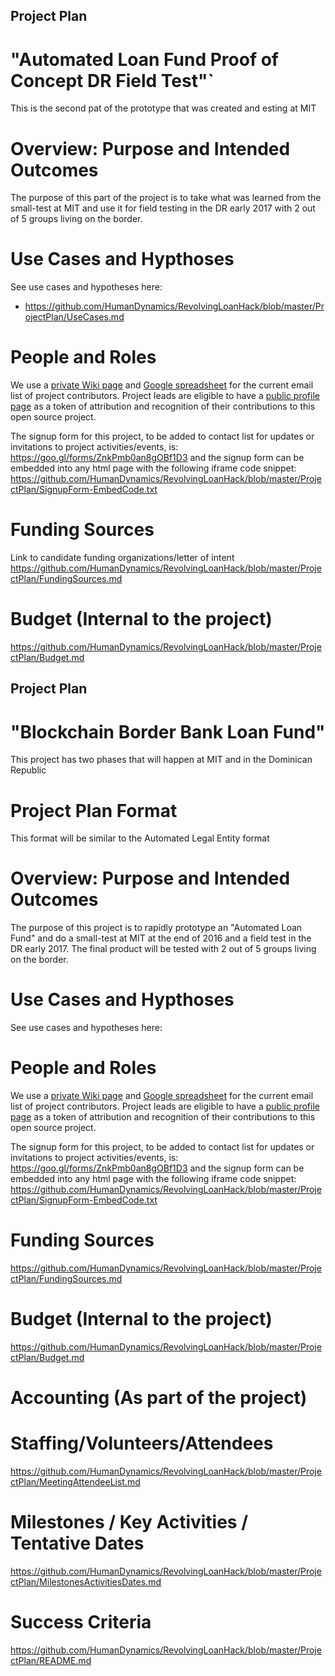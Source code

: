 
## Project Plan

# "Automated Loan Fund Proof of Concept DR Field Test"`

This is the second pat of the prototype that was created and esting at MIT  

# Overview: Purpose and Intended Outcomes

The purpose of this part of the project is to take what was learned from the small-test at MIT and use it for field testing in the DR early 2017 with 2 out of 5 groups living on the border.

# Use Cases and Hypthoses

See use cases and hypotheses here: 
* https://github.com/HumanDynamics/RevolvingLoanHack/blob/master/ProjectPlan/UseCases.md

# People and Roles
We use a [private Wiki page](https://github.com/CIVICS/BorderBank-Board/wiki/Border-Bank---Partners-Volunteer-Roles) and [Google spreadsheet](https://docs.google.com/spreadsheets/d/1eEJoSFyfizewewlS_0rmYCA8ZctYpNEtqoXGkfCWGPQ/edit#gid=158698474) for the current email list of project contributors. Project leads are eligible to have a [public profile page](https://github.com/HumanDynamics/law.MIT.edu/tree/gh-pages/people) as a token of attribution and recognition of their contributions to this open source project.

The signup form for this project, to be added to contact list for updates or invitations to project activities/events, is: https://goo.gl/forms/ZnkPmb0an8gOBf1D3  and the signup form can be embedded into any html page with the following iframe code snippet: https://github.com/HumanDynamics/RevolvingLoanHack/blob/master/ProjectPlan/SignupForm-EmbedCode.txt

# Funding Sources
Link to candidate funding organizations/letter of intent 
https://github.com/HumanDynamics/RevolvingLoanHack/blob/master/ProjectPlan/FundingSources.md

# Budget (Internal to the project)

https://github.com/HumanDynamics/RevolvingLoanHack/blob/master/ProjectPlan/Budget.md


## Project Plan

# "Blockchain Border Bank Loan Fund"

This project has two phases that will happen at MIT and in the Dominican Republic

# Project Plan Format

This format will be similar to the Automated Legal Entity format 

# Overview: Purpose and Intended Outcomes

The purpose of this project is to rapidly prototype an "Automated Loan Fund" and do a small-test at MIT at the end of 2016 and a field test in the DR early 2017. The final product will be tested with 2 out of 5 groups living on the border.

# Use Cases and Hypthoses

See use cases and hypotheses here: 

# People and Roles
We use a [private Wiki page](https://github.com/CIVICS/BorderBank-Board/wiki/Border-Bank---Partners-Volunteer-Roles) and [Google spreadsheet](https://docs.google.com/spreadsheets/d/1eEJoSFyfizewewlS_0rmYCA8ZctYpNEtqoXGkfCWGPQ/edit#gid=158698474) for the current email list of project contributors. Project leads are eligible to have a [public profile page](https://github.com/HumanDynamics/law.MIT.edu/tree/gh-pages/people) as a token of attribution and recognition of their contributions to this open source project.

The signup form for this project, to be added to contact list for updates or invitations to project activities/events, is: https://goo.gl/forms/ZnkPmb0an8gOBf1D3  and the signup form can be embedded into any html page with the following iframe code snippet: https://github.com/HumanDynamics/RevolvingLoanHack/blob/master/ProjectPlan/SignupForm-EmbedCode.txt

# Funding Sources

https://github.com/HumanDynamics/RevolvingLoanHack/blob/master/ProjectPlan/FundingSources.md

# Budget (Internal to the project)

https://github.com/HumanDynamics/RevolvingLoanHack/blob/master/ProjectPlan/Budget.md

# Accounting (As part of the project)

# Staffing/Volunteers/Attendees 

https://github.com/HumanDynamics/RevolvingLoanHack/blob/master/ProjectPlan/MeetingAttendeeList.md

# Milestones / Key Activities / Tentative Dates

https://github.com/HumanDynamics/RevolvingLoanHack/blob/master/ProjectPlan/MilestonesActivitiesDates.md

# Success Criteria

https://github.com/HumanDynamics/RevolvingLoanHack/blob/master/ProjectPlan/README.md

